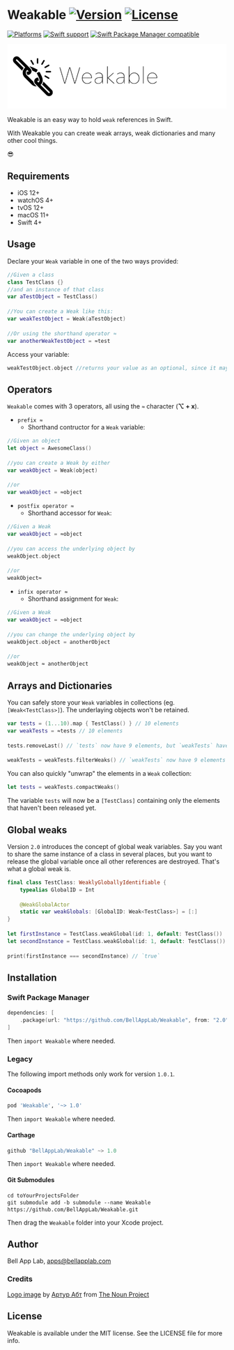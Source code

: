 # Weakable [![Version](https://img.shields.io/badge/Version-2.0.0-black.svg?style=flat)](#installation) [![License](https://img.shields.io/cocoapods/l/Weakable.svg?style=flat)](#license)

[![Platforms](https://img.shields.io/badge/Platforms-iOS|watchOS|tvOS|macOS|Linux-brightgreen.svg?style=flat)](#installation)
[![Swift support](https://img.shields.io/badge/Swift-4.x%20%7C%205.x%20%7C%206.0-red.svg?style=flat)](#swift-versions-support)
[![Swift Package Manager compatible](https://img.shields.io/badge/SPM-compatible-orange.svg?style=flat)](https://github.com/apple/swift-package-manager)

![Weakable](./Images/weakable.png)

Weakable is an easy way to hold `weak` references in Swift.

With Weakable you can create weak arrays, weak dictionaries and many other cool things.

😎

## Requirements

* iOS 12+
* watchOS 4+
* tvOS 12+
* macOS 11+
* Swift 4+

## Usage

Declare your `Weak` variable in one of the two ways provided:

```swift
//Given a class
class TestClass {}
//and an instance of that class
var aTestObject = TestClass()

//You can create a Weak like this:
var weakTestObject = Weak(aTestObject)

//Or using the shorthand operator ≈
var anotherWeakTestObject = ≈test
```

Access your variable:

```swift
weakTestObject.object //returns your value as an optional, since it may or may not have been released
```

## Operators

`Weakable` comes with 3 operators, all using the `≈` character (**⌥ + x**).

* `prefix ≈`
  * Shorthand contructor for a `Weak` variable:

```swift
//Given an object
let object = AwesomeClass()

//you can create a Weak by either
var weakObject = Weak(object)

//or
var weakObject = ≈object
```

* `postfix operator ≈`
  * Shorthand accessor for `Weak`:
  
```swift
//Given a Weak
var weakObject = ≈object

//you can access the underlying object by
weakObject.object

//or
weakObject≈
```

* `infix operator ≈`
  * Shorthand assignment for `Weak`:
  
```swift
//Given a Weak
var weakObject = ≈object

//you can change the underlying object by
weakObject.object = anotherObject

//or
weakObject ≈ anotherObject
```
    
## Arrays and Dictionaries

You can safely store your `Weak` variables in collections (eg. `[Weak<TestClass>]`). The underlaying objects won't be retained.

```swift
var tests = (1...10).map { TestClass() } // 10 elements
var weakTests = ≈tests // 10 elements

tests.removeLast() // `tests` now have 9 elements, but `weakTests` have 10

weakTests = weakTests.filterWeaks() // `weakTests` now have 9 elements too, since we dropped the released objects from it
```

You can also quickly "unwrap" the elements in a `Weak` collection:

```swift
let tests = weakTests.compactWeaks()
```

The variable `tests` will now be a `[TestClass]` containing only the elements that haven't been released yet.

## Global weaks

Version `2.0` introduces the concept of global weak variables. Say you want to share the same instance of a class in several places, but you want to release the global variable once all other references are destroyed. That's what a global weak is.

```swift
final class TestClass: WeaklyGloballyIdentifiable {
    typealias GlobalID = Int

    @WeakGlobalActor
    static var weakGlobals: [GlobalID: Weak<TestClass>] = [:]
}

let firstInstance = TestClass.weakGlobal(id: 1, default: TestClass())
let secondInstance = TestClass.weakGlobal(id: 1, default: TestClass())

print(firstInstance === secondInstance) // `true`
```

## Installation

### Swift Package Manager

```swift
dependencies: [
    .package(url: "https://github.com/BellAppLab/Weakable", from: "2.0")
]
```

Then `import Weakable` where needed.

### Legacy

The following import methods only work for version `1.0.1`. 

#### Cocoapods

```ruby
pod 'Weakable', '~> 1.0'
```

Then `import Weakable` where needed.

#### Carthage

```swift
github "BellAppLab/Weakable" ~> 1.0
```

Then `import Weakable` where needed.

#### Git Submodules

```
cd toYourProjectsFolder
git submodule add -b submodule --name Weakable https://github.com/BellAppLab/Weakable.git
```

Then drag the `Weakable` folder into your Xcode project.

## Author

Bell App Lab, apps@bellapplab.com

### Credits

[Logo image](https://thenounproject.com/search/?q=weak&i=37722#) by [Артур Абт](https://thenounproject.com/Abt) from [The Noun Project](https://thenounproject.com/)

## License

Weakable is available under the MIT license. See the LICENSE file for more info.
